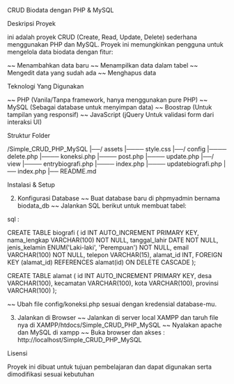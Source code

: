 CRUD Biodata dengan PHP & MySQL

Deskripsi Proyek

ini adalah proyek CRUD (Create, Read, Update, Delete) sederhana menggunakan PHP dan MySQL.
Proyek ini memungkinkan pengguna untuk mengelola data biodata dengan fitur:

~~ Menambahkan data baru
~~ Menampilkan data dalam tabel
~~ Mengedit data yang sudah ada
~~ Menghapus data

Teknologi Yang Digunakan

~~ PHP (Vanila/Tanpa framework, hanya menggunakan pure PHP)
~~ MySQL (Sebagai database untuk menyimpan data)
~~ Boostrap (Untuk tampilan yang responsif)
~~ JavaScript (jQuery Untuk validasi form dari interaksi UI)

Struktur Folder

/Simple_CRUD_PHP_MySQL
|──/ assets
|──── style.css
|──/ config
|──── delete.php
|──── koneksi.php
|──── post.php
|──── update.php
|──/ view
|──── entrybiografi.php
|──── index.php
|──── updatebiografi.php
|── index.php
|── README.md

Instalasi & Setup

2. Konfigurasi Database
~~ Buat database baru di phpmyadmin bernama biodata_db
~~ Jalankan SQL berikut untuk membuat tabel:

sql : 

CREATE TABLE biografi (
    id INT AUTO_INCREMENT PRIMARY KEY,
    nama_lengkap VARCHAR(100) NOT NULL,
    tanggal_lahir DATE NOT NULL,
    jenis_kelamin ENUM('Laki-laki', 'Perempuan') NOT NULL,
    email VARCHAR(100) NOT NULL,
    telepon VARCHAR(15),
    alamat_id INT,
    FOREIGN KEY (alamat_id) REFERENCES alamat(id) ON DELETE CASCADE
);

CREATE TABLE alamat (
    id INT AUTO_INCREMENT PRIMARY KEY,
    desa VARCHAR(100),
    kecamatan VARCHAR(100),
    kota VARCHAR(100),
    provinsi VARCHAR(100)
);

~~ Ubah file config/koneksi.php sesuai dengan kredensial database-mu.

3. Jalankan di Browser
~~ Jalankan di server local XAMPP dan taruh file nya di XAMPP/htdocs/Simple_CRUD_PHP_MySQL
~~ Nyalakan apache dan  MySQL di xampp
~~ Buka browser dan akses :
        http://localhost/Simple_CRUD_PHP_MySQL


Lisensi 

Proyek ini dibuat untuk tujuan pembelajaran dan dapat digunakan serta dimodifikasi sesuai kebutuhan
